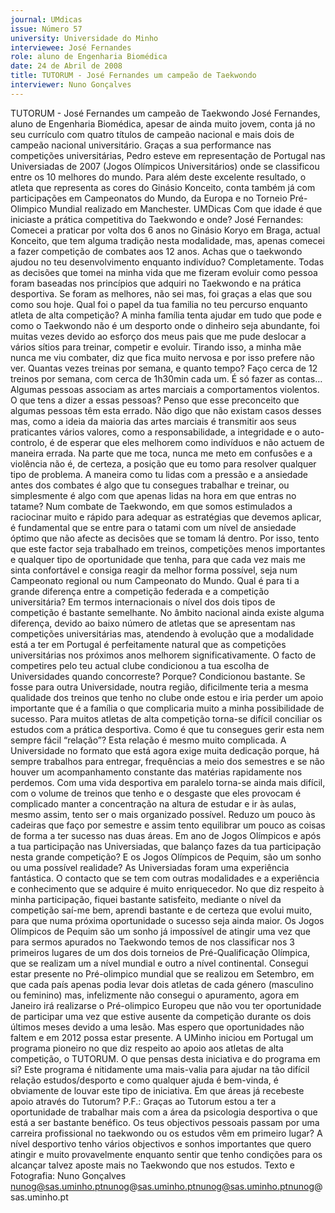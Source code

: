 ```yaml
---
journal: UMdicas
issue: Número 57
university: Universidade do Minho
interviewee: José Fernandes
role: aluno de Engenharia Biomédica
date: 24 de Abril de 2008
title: TUTORUM - José Fernandes um campeão de Taekwondo
interviewer: Nuno Gonçalves
---
```


TUTORUM - José Fernandes um campeão de Taekwondo
José Fernandes, aluno de Engenharia Biomédica, apesar de ainda muito jovem, conta já no seu currículo com quatro títulos de campeão nacional e mais dois de campeão
nacional universitário. Graças a sua performance nas competições universitárias, Pedro esteve em representação de Portugal nas Universiadas de 2007 (Jogos Olímpicos
Universitários) onde se classificou entre os 10 melhores do mundo. Para além deste excelente resultado, o atleta que representa as cores do Ginásio Konceito, conta também
já com participações em Campeonatos do Mundo, da Europa e no Torneio Pré-Olimpico Mundial realizado em Manchester.
UMDicas Com que idade é que iniciaste a prática
competitiva do Taekwondo e onde?
José Fernandes: Comecei a praticar por volta dos 6
anos no Ginásio Koryo em Braga, actual Konceito, que
tem alguma tradição nesta modalidade, mas, apenas
comecei a fazer competição de combates aos 12
anos.
Achas que o taekwondo ajudou no teu
desenvolvimento enquanto indivíduo?
Completamente. Todas as decisões que tomei na
minha vida que me fizeram evoluir como pessoa foram
baseadas nos princípios que adquiri no Taekwondo e
na prática desportiva. Se foram as melhores, não sei
mas, foi graças a elas que sou como sou hoje.
Qual foi o papel da tua familia no teu percurso
enquanto atleta de alta competição? A minha
família tenta ajudar em tudo que pode e como o
Taekwondo não é um desporto onde o dinheiro seja
abundante, foi muitas vezes devido ao esforço dos
meus pais que me pude deslocar a vários sítios para
treinar, competir e evoluir. Tirando isso, a minha mãe
nunca me viu combater, diz que fica muito nervosa e
por isso prefere não ver.
Quantas vezes treinas por semana, e quanto
tempo?
Faço cerca de 12 treinos por semana, com cerca de
1h30min cada um. É só fazer as contas…
Algumas pessoas associam as artes marciais a
comportamentos violentos. O que tens a dizer a
essas pessoas?
Penso que esse preconceito que algumas pessoas
têm esta errado. Não digo que não existam casos
desses mas, como a ideia da maioria das artes
marciais é transmitir aos seus praticantes vários
valores, como a responsabilidade, a integridade e o
auto-controlo, é de esperar que eles melhorem como
indivíduos e não actuem de maneira errada. Na parte
que me toca, nunca me meto em confusões e a
violência não é, de certeza, a posição que eu tomo
para resolver qualquer tipo de problema.
A maneira como tu lidas com a pressão e a
ansiedade antes dos combates é algo que tu
consegues trabalhar e treinar, ou simplesmente é
algo com que apenas lidas na hora em que entras
no tatame?
Num combate de Taekwondo, em que somos
estimulados a raciocinar muito e rápido para adequar
as estratégias que devemos aplicar, é fundamental
que se entre para o tatami com um nível de ansiedade
óptimo que não afecte as decisões que se tomam lá
dentro. Por isso, tento que este factor seja trabalhado
em treinos, competições menos importantes e
qualquer tipo de oportunidade que tenha, para que
cada vez mais me sinta confortável e consiga reagir da
melhor forma possível, seja num Campeonato
regional ou num Campeonato do Mundo.
Qual é para ti a grande diferença entre a
competição federada e a competição
universitária?
Em termos internacionais o nível dos dois tipos de
competição é bastante semelhante. No âmbito
nacional ainda existe alguma diferença, devido ao
baixo número de atletas que se apresentam nas
competições universitárias mas, atendendo à
evolução que a modalidade está a ter em Portugal é
perfeitamente natural que as competições
universitárias nos próximos anos melhorem
significativamente.
O facto de competires pelo teu actual clube
condicionou a tua escolha de Universidades
quando concorreste? Porque?
Condicionou bastante. Se fosse para outra Universidade, noutra
região, dificilmente teria a mesma qualidade dos
treinos que tenho no clube onde estou e iria perder um
apoio importante que é a família o que complicaria
muito a minha possibilidade de sucesso.
Para muitos atletas de alta competição torna-se
difícil conciliar os estudos com a prática
desportiva. Como é que tu consegues gerir esta
nem sempre fácil “relação”?
Esta relação é mesmo muito complicada. A
Universidade no formato que está agora exige muita
dedicação porque, há sempre trabalhos para entregar,
frequências a meio dos semestres e se não houver um
acompanhamento constante das matérias
rapidamente nos perdemos. Com uma vida desportiva
em paralelo torna-se ainda mais difícil, com o volume
de treinos que tenho e o desgaste que eles provocam
é complicado manter a concentração na altura de
estudar e ir às aulas, mesmo assim, tento ser o mais
organizado possível. Reduzo um pouco às cadeiras
que faço por semestre e assim tento equilibrar um
pouco as coisas de forma a ter sucesso nas duas
áreas.
Em ano de Jogos Olímpicos e após a tua
participação nas Universiadas, que balanço fazes
da tua participação nesta grande competição? E
os Jogos Olímpicos de Pequim, são um sonho ou
uma possível realidade?
As Universiadas foram uma experiência fantástica. O
contacto que se tem com outras modalidades e a
experiência e conhecimento que se adquire é muito
enriquecedor. No que diz respeito à minha
participação, fiquei bastante satisfeito, mediante o
nível da competição saí-me bem, aprendi bastante e
de certeza que evolui muito, para que numa próxima
oportunidade o sucesso seja ainda maior. Os Jogos
Olímpicos de Pequim são um sonho já impossível de
atingir uma vez que para sermos apurados no
Taekwondo temos de nos classificar nos 3 primeiros
lugares de um dos dois torneios de Pré-Qualificação
Olímpica, que se realizam um a nível mundial e outro a
nível continental. Consegui estar presente no Pré-olimpico mundial que se realizou em Setembro, em
que cada país apenas podia levar dois atletas de cada
género (masculino ou feminino) mas, infelizmente não
consegui o apuramento, agora em Janeiro irá realizarse o Pré-olimpico Europeu que não vou ter
oportunidade de participar uma vez que estive
ausente da competição durante os dois últimos meses
devido a uma lesão. Mas espero que oportunidades
não faltem e em 2012 possa estar presente.
A UMinho iniciou em Portugal um programa
pioneiro no que diz respeito ao apoio aos atletas
de alta competição, o TUTORUM. O que pensas
desta iniciativa e do programa em si?
Este programa é nitidamente uma mais-valia para
ajudar na tão difícil relação estudos/desporto e como
qualquer ajuda é bem-vinda, é obviamente de louvar
este tipo de iniciativa.
Em que áreas já recebeste apoio através do
Tutorum?
P.F.: Graças ao Tutorum estou a ter a oportunidade de
trabalhar mais com a área da psicologia desportiva o
que está a ser bastante benéfico.
Os teus objectivos pessoais passam por uma
carreira profissional no taekwondo ou os estudos
vêm em primeiro lugar?
A nível desportivo tenho vários objectivos e sonhos
importantes que quero atingir e muito provavelmente
enquanto sentir que tenho condições para os alcançar
talvez aposte mais no Taekwondo que nos estudos.
Texto e Fotografia: Nuno Gonçalves
nunog@sas.uminho.ptnunog@sas.uminho.ptnunog@sas.uminho.ptnunog@sas.uminho.pt